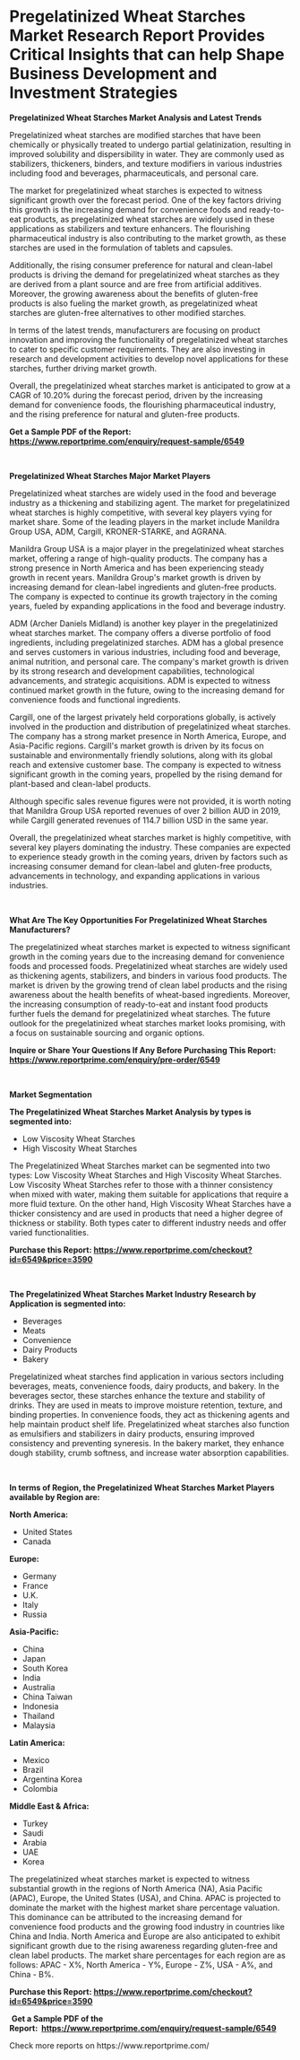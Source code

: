 <p><h1>Pregelatinized Wheat Starches Market Research Report Provides Critical Insights that can help Shape Business Development and Investment Strategies</h1></p><p><strong>Pregelatinized Wheat Starches Market Analysis and Latest Trends</strong></p>
<p><p>Pregelatinized wheat starches are modified starches that have been chemically or physically treated to undergo partial gelatinization, resulting in improved solubility and dispersibility in water. They are commonly used as stabilizers, thickeners, binders, and texture modifiers in various industries including food and beverages, pharmaceuticals, and personal care.</p><p>The market for pregelatinized wheat starches is expected to witness significant growth over the forecast period. One of the key factors driving this growth is the increasing demand for convenience foods and ready-to-eat products, as pregelatinized wheat starches are widely used in these applications as stabilizers and texture enhancers. The flourishing pharmaceutical industry is also contributing to the market growth, as these starches are used in the formulation of tablets and capsules.</p><p>Additionally, the rising consumer preference for natural and clean-label products is driving the demand for pregelatinized wheat starches as they are derived from a plant source and are free from artificial additives. Moreover, the growing awareness about the benefits of gluten-free products is also fueling the market growth, as pregelatinized wheat starches are gluten-free alternatives to other modified starches.</p><p>In terms of the latest trends, manufacturers are focusing on product innovation and improving the functionality of pregelatinized wheat starches to cater to specific customer requirements. They are also investing in research and development activities to develop novel applications for these starches, further driving market growth.</p><p>Overall, the pregelatinized wheat starches market is anticipated to grow at a CAGR of 10.20% during the forecast period, driven by the increasing demand for convenience foods, the flourishing pharmaceutical industry, and the rising preference for natural and gluten-free products.</p></p>
<p><strong>Get a Sample PDF of the Report:&nbsp; <a href="https://www.reportprime.com/enquiry/request-sample/6549">https://www.reportprime.com/enquiry/request-sample/6549</a></strong></p>
<p>&nbsp;</p>
<p><strong>Pregelatinized Wheat Starches Major Market Players</strong></p>
<p><p>Pregelatinized wheat starches are widely used in the food and beverage industry as a thickening and stabilizing agent. The market for pregelatinized wheat starches is highly competitive, with several key players vying for market share. Some of the leading players in the market include Manildra Group USA, ADM, Cargill, KRONER-STARKE, and AGRANA.</p><p>Manildra Group USA is a major player in the pregelatinized wheat starches market, offering a range of high-quality products. The company has a strong presence in North America and has been experiencing steady growth in recent years. Manildra Group's market growth is driven by increasing demand for clean-label ingredients and gluten-free products. The company is expected to continue its growth trajectory in the coming years, fueled by expanding applications in the food and beverage industry.</p><p>ADM (Archer Daniels Midland) is another key player in the pregelatinized wheat starches market. The company offers a diverse portfolio of food ingredients, including pregelatinized starches. ADM has a global presence and serves customers in various industries, including food and beverage, animal nutrition, and personal care. The company's market growth is driven by its strong research and development capabilities, technological advancements, and strategic acquisitions. ADM is expected to witness continued market growth in the future, owing to the increasing demand for convenience foods and functional ingredients.</p><p>Cargill, one of the largest privately held corporations globally, is actively involved in the production and distribution of pregelatinized wheat starches. The company has a strong market presence in North America, Europe, and Asia-Pacific regions. Cargill's market growth is driven by its focus on sustainable and environmentally friendly solutions, along with its global reach and extensive customer base. The company is expected to witness significant growth in the coming years, propelled by the rising demand for plant-based and clean-label products.</p><p>Although specific sales revenue figures were not provided, it is worth noting that Manildra Group USA reported revenues of over 2 billion AUD in 2019, while Cargill generated revenues of 114.7 billion USD in the same year.</p><p>Overall, the pregelatinized wheat starches market is highly competitive, with several key players dominating the industry. These companies are expected to experience steady growth in the coming years, driven by factors such as increasing consumer demand for clean-label and gluten-free products, advancements in technology, and expanding applications in various industries.</p></p>
<p>&nbsp;</p>
<p><strong>What Are The Key Opportunities For Pregelatinized Wheat Starches Manufacturers?</strong></p>
<p><p>The pregelatinized wheat starches market is expected to witness significant growth in the coming years due to the increasing demand for convenience foods and processed foods. Pregelatinized wheat starches are widely used as thickening agents, stabilizers, and binders in various food products. The market is driven by the growing trend of clean label products and the rising awareness about the health benefits of wheat-based ingredients. Moreover, the increasing consumption of ready-to-eat and instant food products further fuels the demand for pregelatinized wheat starches. The future outlook for the pregelatinized wheat starches market looks promising, with a focus on sustainable sourcing and organic options.</p></p>
<p><strong>Inquire or Share Your Questions If Any Before Purchasing This Report: <a href="https://www.reportprime.com/enquiry/pre-order/6549">https://www.reportprime.com/enquiry/pre-order/6549</a></strong></p>
<p>&nbsp;</p>
<p><strong>Market Segmentation</strong></p>
<p><strong>The Pregelatinized Wheat Starches Market Analysis by types is segmented into:</strong></p>
<p><ul><li>Low Viscosity Wheat Starches</li><li>High Viscosity Wheat Starches</li></ul></p>
<p><p>The Pregelatinized Wheat Starches market can be segmented into two types: Low Viscosity Wheat Starches and High Viscosity Wheat Starches. Low Viscosity Wheat Starches refer to those with a thinner consistency when mixed with water, making them suitable for applications that require a more fluid texture. On the other hand, High Viscosity Wheat Starches have a thicker consistency and are used in products that need a higher degree of thickness or stability. Both types cater to different industry needs and offer varied functionalities.</p></p>
<p><strong>Purchase this Report:&nbsp;<a href="https://www.reportprime.com/checkout?id=6549&price=3590">https://www.reportprime.com/checkout?id=6549&price=3590</a></strong></p>
<p>&nbsp;</p>
<p><strong>The Pregelatinized Wheat Starches Market Industry Research by Application is segmented into:</strong></p>
<p><ul><li>Beverages</li><li>Meats</li><li>Convenience</li><li>Dairy Products</li><li>Bakery</li></ul></p>
<p><p>Pregelatinized wheat starches find application in various sectors including beverages, meats, convenience foods, dairy products, and bakery. In the beverages sector, these starches enhance the texture and stability of drinks. They are used in meats to improve moisture retention, texture, and binding properties. In convenience foods, they act as thickening agents and help maintain product shelf life. Pregelatinized wheat starches also function as emulsifiers and stabilizers in dairy products, ensuring improved consistency and preventing syneresis. In the bakery market, they enhance dough stability, crumb softness, and increase water absorption capabilities.</p></p>
<p>&nbsp;</p>
<p><strong>In terms of Region, the Pregelatinized Wheat Starches Market Players available by Region are:</strong></p>
<p>
    <p> <strong> North America: </strong>
        <ul>
            <li>United States</li>
            <li>Canada</li>
        </ul>
        </p> 
    <p> <strong> Europe: </strong>
        <ul>
            <li>Germany</li>
            <li>France</li>
            <li>U.K.</li>
            <li>Italy</li>
            <li>Russia</li>
        </ul>
        </p> 
    <p> <strong> Asia-Pacific: </strong>
        <ul>
            <li>China</li>
            <li>Japan</li>
            <li>South Korea</li>
            <li>India</li>
            <li>Australia</li>
            <li>China Taiwan</li>
            <li>Indonesia</li>
            <li>Thailand</li>
            <li>Malaysia</li>
        </ul>
        </p> 
    <p> <strong> Latin America: </strong>
        <ul>
            <li>Mexico</li>
            <li>Brazil</li>
            <li>Argentina Korea</li>
            <li>Colombia</li>
        </ul>
        </p> 
    <p> <strong> Middle East & Africa: </strong>
        <ul>
            <li>Turkey</li>
            <li>Saudi</li>
            <li>Arabia</li>
            <li>UAE</li>
            <li>Korea</li>
        </ul>
    </p>
    </p>
<p><p>The pregelatinized wheat starches market is expected to witness substantial growth in the regions of North America (NA), Asia Pacific (APAC), Europe, the United States (USA), and China. APAC is projected to dominate the market with the highest market share percentage valuation. This dominance can be attributed to the increasing demand for convenience food products and the growing food industry in countries like China and India. North America and Europe are also anticipated to exhibit significant growth due to the rising awareness regarding gluten-free and clean label products. The market share percentages for each region are as follows: APAC - X%, North America - Y%, Europe - Z%, USA - A%, and China - B%.</p></p>
<p><strong>Purchase this Report: <a href="https://www.reportprime.com/checkout?id=6549&price=3590">https://www.reportprime.com/checkout?id=6549&price=3590</a></strong></p>
<p>&nbsp;<strong>Get a Sample PDF of the Report:&nbsp;&nbsp;<a href="https://www.reportprime.com/enquiry/request-sample/6549">https://www.reportprime.com/enquiry/request-sample/6549</a></strong></p>
<p><strong></strong></p>
<p>Check more reports on https://www.reportprime.com/</p>